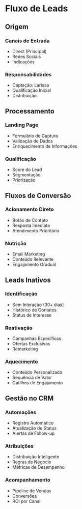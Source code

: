 # Fluxo de Leads

## Origem
### Canais de Entrada
- Direct (Principal)
- Redes Sociais
- Indicações

### Responsabilidades
- Captação: Larissa
- Qualificação Inicial
- Distribuição

## Processamento
### Landing Page
- Formulário de Captura
- Validação de Dados
- Enriquecimento de Informações

### Qualificação
- Score do Lead
- Segmentação
- Priorização

## Fluxos de Conversão
### Acionamento Direto
- Botão de Contato
- Resposta Imediata
- Atendimento Prioritário

### Nutrição
- Email Marketing
- Conteúdo Relevante
- Engajamento Gradual

## Leads Inativos
### Identificação
- Sem Interação (30+ dias)
- Histórico de Contatos
- Status de Interesse

### Reativação
- Campanhas Específicas
- Ofertas Exclusivas
- Remarketing

### Aquecimento
- Conteúdo Personalizado
- Sequência de Valor
- Gatilhos de Engajamento

## Gestão no CRM
### Automações
- Registro Automático
- Atualização de Status
- Alertas de Follow-up

### Atribuições
- Distribuição Inteligente
- Regras de Negócio
- Métricas de Desempenho

### Acompanhamento
- Pipeline de Vendas
- Conversões
- ROI por Canal
